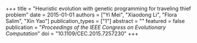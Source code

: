 +++
title = "Heuristic evolution with genetic programming for traveling thief problem"
date = 2015-01-01
authors = ["Yi Mei", "Xiaodong Li", "Flora Salim", "Xin Yao"]
publication_types = ["1"]
abstract = ""
featured = false
publication = "*Proceedings of the IEEE Congress on Evolutionary Computation*"
doi = "10.1109/CEC.2015.7257230"
+++

